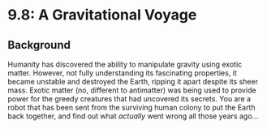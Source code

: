 # 9.8: A Gravitational Voyage

## Background
Humanity has discovered the ability to manipulate gravity using exotic matter. However, not fully understanding its fascinating properties, it became unstable and destroyed the Earth, ripping it apart despite its sheer mass. Exotic matter (no, different to antimatter) was being used to provide power for the greedy creatures that had uncovered its secrets. You are a robot that has been sent from the surviving human colony to put the Earth back together, and find out what _actually_ went wrong all those years ago...